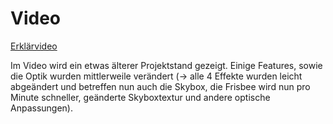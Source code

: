 # Video
[Erklärvideo](https://www.youtube.com/watch?v=hHvGrWKMk-g)

Im Video wird ein etwas älterer Projektstand gezeigt. Einige Features, sowie die Optik wurden mittlerweile verändert 
(-> alle 4 Effekte wurden leicht abgeändert und betreffen nun auch die Skybox, die Frisbee wird nun pro Minute schneller, geänderte Skyboxtextur und andere optische Anpassungen).
